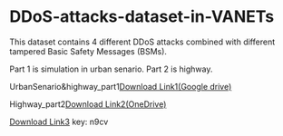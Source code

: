 # DDoS-attacks-dataset-in-VANETs
This dataset contains 4 different DDoS attacks combined with different tampered Basic Safety Messages (BSMs).

Part 1 is simulation in urban senario. Part 2 is highway.

UrbanSenario&highway_part1[Download Link1(Google drive)](https://drive.google.com/drive/folders/1rt6BfXkM8XBNFAGHJ_64Rqs98UVCQOcr?usp=sharing)

Highway_part2[Download Link2(OneDrive)](https://1drv.ms/u/s!AlQLFy9ALMxNa8SrNuYHWpYBrP4?e=CkeP4I)

[Download Link3](https://pan.baidu.com/s/1LJ_YVno6eWXiYKGa40COCg) key: n9cv


